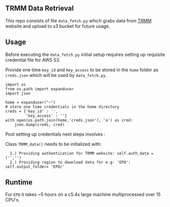 ## TRMM Data Retrieval

This repo consists of file `data_fetch.py` which grabs data from [TRMM](http://trmm.atmos.washington.edu) website and upload to s3 bucket for future usage.

## Usage

Before executing the `data_fetch.py` initial setup requires setting up requisite credential file for AWS S3.

Provide one time `key_id` and `key_access` to be stored in the `home` folder as `creds.json` which will be used by `data_fetch.py`.
```
import os
from os.path import expanduser
import json

home = expanduser("~")
# store one time credentials in the home directory
creds = {'key_id' : '',
         'key_access' : ''}
with open(os.path.join(home,'creds.json'), 'a') as cred:
    json.dump(creds, cred)
```

Post setting up credentials next steps involves :

Class `TRMM_data()` needs to be initialized with:
  
      1.) Providing authentication for TRMM website: self.auth_data = ('','')
      2.) Providing region to download data for e.g- 'EPO': self.output_folder= 'EPO/'
      
## Runtime

For `EPO` it takes ~5 hours on a c5.4x large machine multiprocessed over 15 CPU's.
